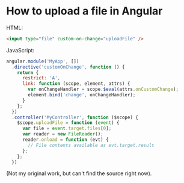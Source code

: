 # How to upload a file in Angular

HTML:

```html
<input type="file" custom-on-change="uploadFile" />
```

JavaScript:

```javascript
angular.module('MyApp', [])
  .directive('customOnChange', function () {
    return {
      restrict: 'A',
      link: function (scope, element, attrs) {
        var onChangeHandler = scope.$eval(attrs.onCustomChange);
        element.bind('change', onChangeHandler);
      }
    };
  })
  .controller('MyController', function ($scope) {
    $scope.uploadFile = function (event) {
      var file = event.target.files[0];
      var reader = new FileReader();
      reader.onload = function (evt) {
        // File contents available as evt.target.result
      };
    };
  })
```

(Not my original work, but can't find the source right now).
